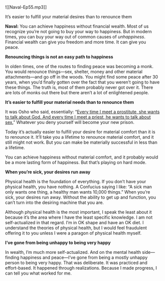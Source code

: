 
![[Naval-Ep55.mp3]]


It’s easier to fulfill your material desires than to renounce them

**Naval:** You can achieve happiness without financial wealth. Most of us recognize you’re not going to buy your way to happiness. But in modern times, you can buy your way out of common causes of _unhappiness_. Financial wealth can give you freedom and more time. It can give you peace.

**Renouncing things is not an easy path to happiness**

In olden times, one of the routes to finding peace was becoming a monk. You would renounce things—sex, shelter, money and other material attachments—and go off in the woods. You might find some peace after 30 years, when you’d finally gotten over the fact that you weren’t going to have these things. The truth is, most of them probably never got over it. There are lots of monks out there but there aren’t a lot of enlightened people.

**It’s easier to fulfill your material needs than to renounce them**

It was Osho who said, essentially: “[Every time I meet a prostitute, she wants to talk about God. And every time I meet a priest, he wants to talk about sex.](http://www.oshoworld.com/osho_talk/talks/super02.asp)” Whatever you deny yourself will become your new prison. 

Today it’s actually easier to fulfill your desire for material comfort than it is to renounce it. It’ll take you a lifetime to renounce material comfort, and it still might not work. But you can make be materially successful in less than a lifetime.

You can achieve happiness without material comfort, and it probably would be a more lasting form of happiness. But that’s playing on hard mode.

**When you’re sick, your desires run away**

Physical health is the foundation of everything. If you don’t have your physical health, you have nothing. A Confucius saying I like: “A sick man only wants one thing, a healthy man wants 10,000 things.” When you’re sick, your desires run away. Without the ability to get up and function, you can’t turn into the desiring machine that you are.

Although physical health is the most important, I speak the least about it because it’s the area where I have the least specific knowledge. I am not self-actualized in that regard. I’m in OK shape and have an OK diet. I understand the theories of physical health, but I would feel fraudulent offering it to you unless I were a paragon of physical health myself.

**I’ve gone from being unhappy to being very happy**

In wealth, I’m much more self-actualized. And on the mental health side—finding happiness and peace—I’ve gone from being a mostly unhappy person to being very happy. That was deliberate. It was practiced and effort-based. It happened through realizations. Because I made progress, I can tell you what worked for me.